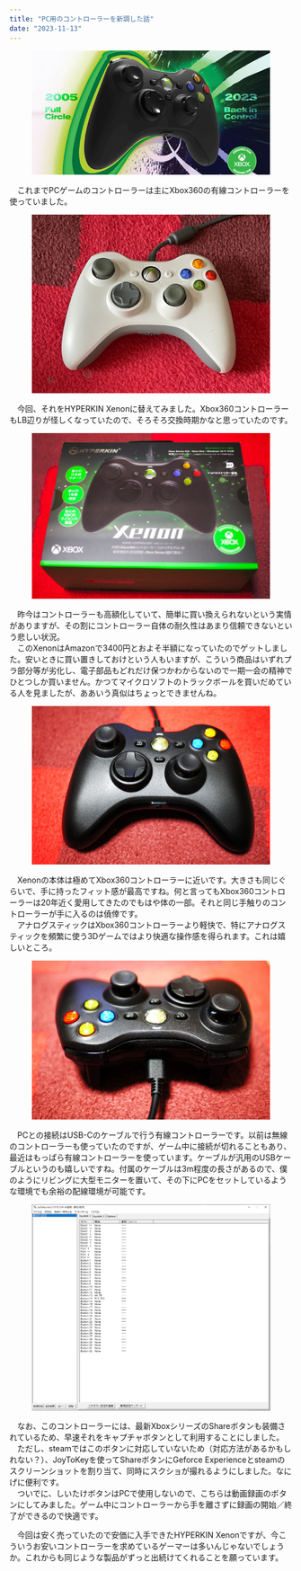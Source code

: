 ```yaml
---
title: "PC用のコントローラーを新調した話"
date: "2023-11-13"
---
```


<figure>

![](assets/na089e7e6c9d5_7479c7c3c7350df952490d0a7e2a84b3.png)

</figure>

　これまでPCゲームのコントローラーは主にXbox360の有線コントローラーを使っていました。

<figure>

![](assets/na089e7e6c9d5_1699849294191-WWPGhmL8Qz.jpg)

</figure>

　今回、それをHYPERKIN Xenonに替えてみました。Xbox360コントローラーもLB辺りが怪しくなっていたので、そろそろ交換時期かなと思っていたのです。

<figure>

![](assets/na089e7e6c9d5_1699850021300-PENIcgNYT4.jpg)

</figure>

　昨今はコントローラーも高額化していて、簡単に買い換えられないという実情がありますが、その割にコントローラー自体の耐久性はあまり信頼できないという悲しい状況。  
　このXenonはAmazonで3400円とおよそ半額になっていたのでゲットしました。安いときに買い置きしておけという人もいますが、こういう商品はいずれプラ部分等が劣化し、電子部品もどれだけ保つかわからないので一期一会の精神でひとつしか買いません。かつてマイクロソフトのトラックボールを買いだめている人を見ましたが、ああいう真似はちょっとできませんね。

<figure>

![](assets/na089e7e6c9d5_1699850206746-X5kXRSJo95.jpg)

</figure>

　Xenonの本体は極めてXbox360コントローラーに近いです。大きさも同じぐらいで、手に持ったフィット感が最高ですね。何と言ってもXbox360コントローラーは20年近く愛用してきたのでもはや体の一部。それと同じ手触りのコントローラーが手に入るのは僥倖です。  
　アナログスティックはXbox360コントローラーより軽快で、特にアナログスティックを頻繁に使う3Dゲームではより快適な操作感を得られます。これは嬉しいところ。

<figure>

![](assets/na089e7e6c9d5_1699850359875-r6XVvwijHZ.jpg)

</figure>

　PCとの接続はUSB-Cのケーブルで行う有線コントローラーです。以前は無線のコントローラーも使っていたのですが、ゲーム中に接続が切れることもあり、最近はもっぱら有線コントローラーを使っています。ケーブルが汎用のUSBケーブルというのも嬉しいですね。付属のケーブルは3m程度の長さがあるので、僕のようにリビングに大型モニターを置いて、その下にPCをセットしているような環境でも余裕の配線環境が可能です。

<figure>

![](assets/na089e7e6c9d5_1699850581108-JVlr1WtrVc.png)

</figure>

　なお、このコントローラーには、最新XboxシリーズのShareボタンも装備されているため、早速それをキャプチャボタンとして利用することにしました。  
　ただし、steamではこのボタンに対応していないため（対応方法があるかもしれない？）、JoyToKeyを使ってShareボタンにGeforce Experienceとsteamのスクリーンショットを割り当て、同時にスクショが撮れるようにしました。なにげに便利です。  
　ついでに、しいたけボタンはPCで使用しないので、こちらは動画録画のボタンにしてみました。ゲーム中にコントローラーから手を離さずに録画の開始／終了ができるので快適です。

　今回は安く売っていたので安価に入手できたHYPERKIN Xenonですが、今こういうお安いコントローラーを求めているゲーマーは多いんじゃないでしょうか。これからも同じような製品がずっと出続けてくれることを願っています。
